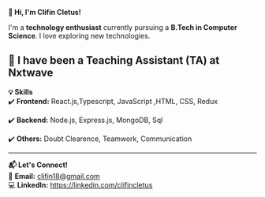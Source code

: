  **👋 Hi, I'm Clifin Cletus!**  

I'm a **technology enthusiast** currently pursuing a **B.Tech in Computer Science**. I love exploring new technologies.

🚀 **I have been a Teaching Assistant (TA) at Nxtwave**
---

 **💡 Skills**  
✔️ **Frontend:** React.js,Typescript, JavaScript ,HTML, CSS, Redux

✔️ **Backend:** Node.js, Express.js, MongoDB, Sql

✔️ **Others:** Doubt Clearence, Teamwork, Communication

---

 **📬 Let's Connect!**  
📧 **Email:** clifin18@gmail.com    
💻 **LinkedIn:** https://linkedin.com/clifincletus 

<!---
ClifinCletus/ClifinCletus is a ✨ special ✨ repository because its `README.md` (this file) appears on your GitHub profile.
You can click the Preview link to take a look at your changes.
--->

